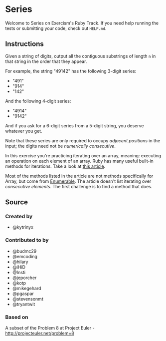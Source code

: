 # Series

Welcome to Series on Exercism's Ruby Track.
If you need help running the tests or submitting your code, check out `HELP.md`.

## Instructions

Given a string of digits, output all the contiguous substrings of length `n` in that string in the order that they appear.

For example, the string "49142" has the following 3-digit series:

- "491"
- "914"
- "142"

And the following 4-digit series:

- "4914"
- "9142"

And if you ask for a 6-digit series from a 5-digit string, you deserve whatever you get.

Note that these series are only required to occupy *adjacent positions* in the input;
the digits need not be *numerically consecutive*.

In this exercise you're practicing iterating over an array, meaning: executing an operation on each element of an array. Ruby has many useful built-in methods for iterations. Take a look at [this article](http://jeromedalbert.com/ruby-how-to-iterate-the-right-way/).

Most of the methods listed in the article are not methods specifically for Array, but come from [Enumerable](https://ruby-doc.org/core/Enumerable.html). The article doesn't list iterating over _consecutive elements_. The first challenge is to find a method that does.

## Source

### Created by

- @kytrinyx

### Contributed to by

- @budmc29
- @emcoding
- @hilary
- @iHiD
- @Insti
- @jeporcher
- @kotp
- @mikegehard
- @pgaspar
- @stevensonmt
- @tryantwit

### Based on

A subset of the Problem 8 at Project Euler - http://projecteuler.net/problem=8